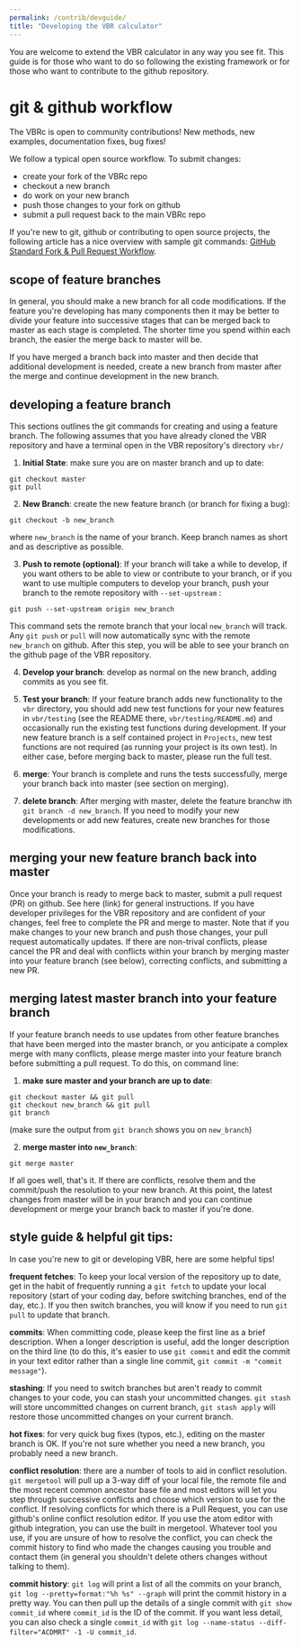 ```yaml
---
permalink: /contrib/devguide/
title: "Developing the VBR calculator"
---
```


You are welcome to extend the VBR calculator in any way you see fit. This guide is for those who want to do so following the existing framework or for those who want to contribute to the github repository.

# git & github workflow

The VBRc is open to community contributions! New methods, new examples, documentation fixes, bug fixes!

We follow a typical open source workflow. To submit changes:

* create your fork of the VBRc repo
* checkout a new branch
* do work on your new branch
* push those changes to your fork on github
* submit a pull request back to the main VBRc repo

If you're new to git, github or contributing to open source projects, the following article has a nice overview with sample git commands: [GitHub Standard Fork & Pull Request Workflow](https://gist.github.com/Chaser324/ce0505fbed06b947d962).

## scope of feature branches

In general, you should make a new branch for all code modifications. If the feature you're developing has many components then it may be better to divide your feature into successive stages that can be merged back to master as each stage is completed. The shorter time you spend within each branch, the easier the merge back to master will be.

If you have merged a branch back into master and then decide that additional development is needed, create a new branch from master after the merge and continue development in the new branch.

## developing a feature branch

This sections outlines the git commands for creating and using a feature branch. The following assumes that you have already cloned the VBR repository and have a terminal open in the VBR repository's directory `vbr/`

1. **Initial State**: make sure you are on master branch and up to date:
  ```
  git checkout master
  git pull
  ```
2. **New Branch**: create the new feature branch (or branch for fixing a bug):  
  ```
  git checkout -b new_branch
  ```
where `new_branch` is the name of your branch. Keep branch names as short and as descriptive as possible.

3. **Push to remote (optional)**: If your branch will take a while to develop, if you want others to be able to view or contribute to your branch, or if you want to use multiple computers to develop your branch, push your branch to the remote repository with `--set-upstream` :
  ```
  git push --set-upstream origin new_branch
  ```
This command sets the remote branch that your local `new_branch` will track. Any `git push` or `pull` will now automatically sync with the remote `new_branch` on github. After this step, you will be able to see your branch on the github page of the VBR repository.

4. **Develop your branch**: develop as normal on the new branch, adding commits as you see fit.

5. **Test your branch**: If your feature branch adds new functionality to the `vbr` directory, you should add new test functions for your new features in `vbr/testing` (see the README there, `vbr/testing/README.md`) and occasionally run the existing test functions during development. If your new feature branch is a self contained project in `Projects`, new test functions are not required (as running your project is its own test). In either case, before merging back to master, please run the full test.

6. **merge**: Your branch is complete and runs the tests successfully, merge your branch back into master (see section on merging).

7. **delete branch**: After merging with master, delete the feature branchw ith `git branch -d new_branch`. If you need to modify your new developments or add new features, create new branches for those modifications.

## merging your new feature branch back into master

Once your branch is ready to merge back to master, submit a pull request (PR) on github. See here (link) for general instructions. If you have developer privileges for the VBR repository and are confident of your changes, feel free to complete the PR and merge to master. Note that if you make changes to your new branch and push those changes, your pull request automatically updates. If there are non-trival conflicts, please cancel the PR and deal with conflicts within your branch by merging master into your feature branch (see below), correcting conflicts, and submitting a new PR.

## merging latest master branch into your feature branch

If your feature branch needs to use updates from other feature branches that have been merged into the master branch, or you anticipate a complex merge with many conflicts, please merge master into your feature branch before submitting a pull request. To do this, on command line:

1. **make sure master and your branch are up to date**:
  ```
  git checkout master && git pull
  git checkout new_branch && git pull
  git branch
  ```
  (make sure the output from `git branch` shows you on `new_branch`)

2. **merge master into `new_branch`**:  
  ```
  git merge master
  ```
  If all goes well, that's it. If there are conflicts, resolve them and the commit/push the resolution to your new branch. At this point, the latest changes from master will be in your branch and you can continue development or merge your branch back to master if you're done.

## style guide & helpful git tips:

In case you're new to git or developing VBR, here are some helpful tips!

**frequent fetches**: To keep your local version of the repository up to date, get in the habit of frequently running a `git fetch` to update your local repository (start of your coding day, before switching branches, end of the day, etc.). If you then switch branches, you will know if you need to run `git pull` to update that branch.

**commits**: When committing code, please keep the first line as a brief description. When a longer description is useful, add the longer description on the third line (to do this, it's easier to use `git commit` and edit the commit in your text editor rather than a single line commit, `git commit -m "commit message"`).

**stashing**: If you need to switch branches but aren't ready to commit changes to your code, you can stash your uncommitted changes. `git stash` will store uncommitted changes on current branch, `git stash apply` will restore those uncommitted changes on your current branch.

**hot fixes**: for very quick bug fixes (typos, etc.), editing on the master branch is OK. If you're not sure whether you need a new branch, you probably need a new branch.

**conflict resolution**: there are a number of tools to aid in conflict resolution. `git mergetool` will pull up a 3-way diff of your local file, the remote file and the most recent common ancestor base file and most editors will let you step through successive conflicts and choose which version to use for the conflict. If resolving conflicts for which there is a Pull Request, you can use github's online conflict resolution editor. If you use the atom editor with github integration, you can use the built in mergetool. Whatever tool you use, if you are unsure of how to resolve the conflict, you can check the commit history to find who made the changes causing you trouble and contact them (in general you shouldn't delete others changes without talking to them).

**commit history**: `git log` will print a list of all the commits on your branch, `git log --pretty=format:"%h %s" --graph` will print the commit history in a pretty way. You can then pull up the details of a single commit with `git show commit_id` where `commit_id` is the ID of the commit. If you want less detail, you can also check a single `commit_id` with `git log --name-status --diff-filter="ACDMRT" -1 -U commit_id`.
